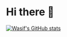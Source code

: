 # Hi there :wave:

[![Wasif's GitHub stats](https://github-readme-stats.vercel.app/api?username=WasifAli994)](https://github.com/anuraghazra/github-readme-stats)
